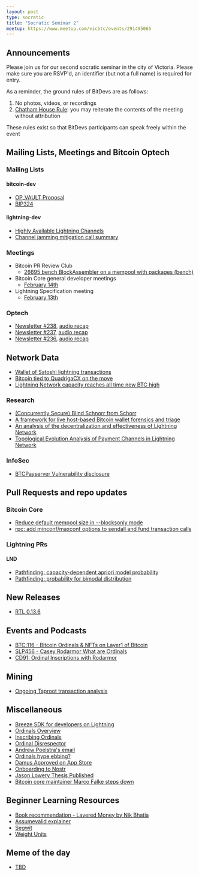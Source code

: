 ```yaml
---
layout: post
type: socratic
title: "Socratic Seminar 2"
meetup: https://www.meetup.com/vicbtc/events/291495065
---
```



## Announcements
Please join us for our second socratic seminar in the city of Victoria. Please make sure you are RSVP'd, an identifier (but not a full name) is required for entry.

As a reminder, the ground rules of BitDevs are as follows:
1. No photos, videos, or recordings
2. [Chatham House Rule](https://en.wikipedia.org/wiki/Chatham_House_Rule): you may reiterate the contents of the meeting without attribution

These rules exist so that BitDevs participants can speak freely within the event

## Mailing Lists, Meetings and Bitcoin Optech

### Mailing Lists

#### bitcoin-dev

- [OP_VAULT Proposal](https://github.com/jamesob/bips/blob/jamesob-23-02-opvault/bip-vaults.mediawiki)
- [BIP324](https://github.com/dhruv/bips/blob/bip324/bip-0324.mediawiki)

#### lightning-dev

- [Highly Available Lightning Channels](https://lists.linuxfoundation.org/pipermail/lightning-dev/2023-February/003842.html)
- [Channel jamming mitigation call summary](https://lists.linuxfoundation.org/pipermail/lightning-dev/2023-January/003834.html)

### Meetings

- Bitcoin PR Review Club
    - [26695 bench BlockAssembler on a mempool with packages (bench)](https://bitcoincore.reviews/26695)
- Bitcoin Core general developer meetings
	- [February 14th](https://www.erisian.com.au/bitcoin-core-dev/log-2023-02-14.html)
- Lightning Specification meeting
    - [February 13th](https://github.com/lightning/bolts/issues/1055)

### Optech

- [Newsletter #238](https://bitcoinops.org/en/newsletters/2023/02/15/), [audio recap](https://twitter.com/bitcoinoptech/status/1626234989900865543)
- [Newsletter #237](https://bitcoinops.org/en/newsletters/2023/02/08/), [audio recap](https://twitter.com/bitcoinoptech/status/1623293609490382848)
- [Newsletter #236](https://bitcoinops.org/en/newsletters/2023/02/01/), [audio recap](https://twitter.com/bitcoinoptech/status/1620754262014976001)

## Network Data

- [Wallet of Satoshi lightning transactions](https://twitter.com/kerooke/status/1625586921840730144)
- [Bitcoin tied to QuadrigaCX on the move](https://www.coindesk.com/policy/2022/12/19/bitcoin-addresses-tied-to-defunct-canadian-crypto-exchange-quadrigacx-wake-up/)
- [Lightning Network capacity reaches all time new BTC high](https://bitcoinvisuals.com/ln-capacity)

### Research

- [(Concurrently Secure) Blind Schnorr from Schorr](https://eprint.iacr.org/2022/1676)
- [A framework for live host-based Bitcoin wallet forensics and triage](https://www.sciencedirect.com/science/article/pii/S2666281722001676)
- [An analysis of the decentralization and effectiveness of Lightning Network](http://essay.utwente.nl/92624/1/Bachelor_Thesis.pdf)
- [Topological Evolution Analysis of Payment Channels in Lightning Network](https://www.gta.ufrj.br/ftp/gta/TechReports/CRS22b.pdf)

### InfoSec

- [BTCPayserver Vulnerability disclosure](https://blog.btcpayserver.org/btcpay-server-cve-2022-32984/)

## Pull Requests and repo updates

### Bitcoin Core

- [Reduce default mempool size in --blocksonly mode](https://github.com/bitcoin/bitcoin/pull/26471)
- [rpc: add minconf/maxconf options to sendall and fund transaction calls](https://github.com/bitcoin/bitcoin/pull/25375)

### Lightning PRs

#### LND

- [Pathfinding: capacity-dependent apriori model probability](https://github.com/lightningnetwork/lnd/pull/6857)
- [Pathfinding: probability for bimodal distribution](https://github.com/lightningnetwork/lnd/pull/6815)

## New Releases

- [RTL 0.13.6](https://github.com/Ride-The-Lightning/RTL/releases/tag/v0.13.6)

## Events and Podcasts

- [BTC:116 - Bitcoin Ordinals & NFTs on Layer1 of Bitcoin](https://open.spotify.com/episode/4mATX0f3hSmmfOePCGyfUZ)
- [SLP456 - Casey Rodarmor What are Ordinals](https://stephanlivera.com/episode/456/)
- [CD91: Ordinal Inscriptions with Rodarmor](https://www.podpage.com/citadeldispatch/cd91-ordinal-inscriptions-with-casey-rodarmor/)

## Mining

- [Ongoing Taproot transaction analysis](https://twitter.com/taproot_signal)

## Miscellaneous

- [Breeze SDK for developers on Lightning](https://medium.com/breez-technology/lightning-for-everyone-in-any-app-lightning-as-a-service-via-the-breez-sdk-41d899057a1d)
- [Ordinals Overview](https://docs.ordinals.com/overview.html)
- [Inscribing Ordinals](https://docs.ordinals.com/guides/inscriptions.html)
- [Ordinal Disrespector](https://minibolt.info/guide/bonus/bitcoin/ordisrespector.html#install)
- [Andrew Poelstra's email](https://lists.linuxfoundation.org/pipermail/bitcoin-dev/2023-January/021372.html)
- [Ordinals hype ebbing?](https://twitter.com/Data_Always/status/1628204497833979904)
- [Damus Approved on App Store](https://twitter.com/damusapp/status/1620541333269286912)
- [Onboarding to Nostr](https://nostr.how)
- [Jason Lowery Thesis Published](https://twitter.com/JasonPLowery/status/1627640858106380290)
- [Bitcoin core maintainer Marco Falke steps down](https://www.nobsbitcoin.com/marco-falke-steps-down/)

## Beginner Learning Resources
- [Book recommendation - Layered Money by Nik Bhatia](https://www.bitcoinerbooks.com/books/layered-money)
- [Assumevalid explainer](https://river.com/learn/terms/a/assume-valid/)
- [Segwit](https://en.bitcoin.it/wiki/Segregated_Witness)
- [Weight Units](https://en.bitcoin.it/wiki/Weight_units)

## Meme of the day
- [TBD]()